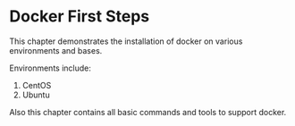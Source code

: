 # Docker First Steps

This chapter demonstrates the installation of docker on various environments and bases.

Environments include:
1. CentOS
2. Ubuntu


Also this chapter contains all basic commands and tools to support docker.